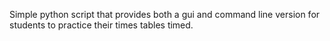 Simple python script that provides both a gui and command line version for students to practice their times tables timed.
